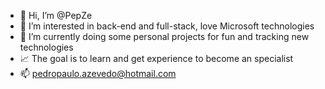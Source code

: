 - 👋 Hi, I’m @PepZe
- 👀 I’m interested in back-end and full-stack, love Microsoft technologies
- 🌱 I’m currently doing some personal projects for fun and tracking new technologies
- 📈 The goal is to learn and get experience to become an specialist
- 📫 pedropaulo.azevedo@hotmail.com

<!---
PepZe/PepZe is a ✨ special ✨ repository because its `README.md` (this file) appears on your GitHub profile.
You can click the Preview link to take a look at your changes.
--->
